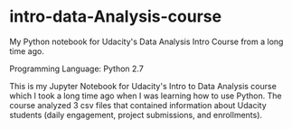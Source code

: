 # intro-data-Analysis-course
My Python notebook for Udacity's Data Analysis Intro Course from a long time ago.

Programming Language: Python 2.7

This is my Jupyter Notebook for Udacity's Intro to Data Analysis course which I took a long time ago when I was learning
how to use Python. The course analyzed 3 csv files that contained information about Udacity students (daily engagement, project submissions, and enrollments).
